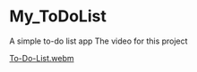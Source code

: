 # My_ToDoList
A simple to-do list app
The video for this project

[To-Do-List.webm](https://github.com/Tanmoychatterjee1234/My_ToDoList/assets/77987603/8228f668-afc2-4744-bfe8-d73040a8af75)
